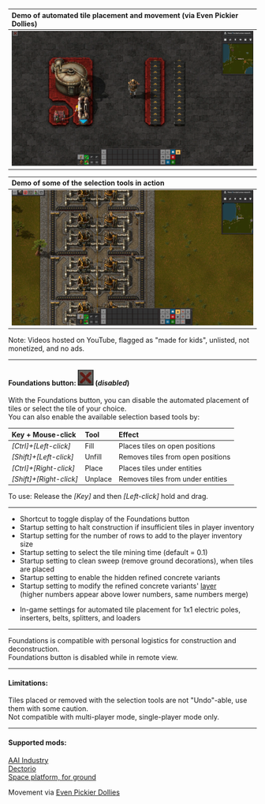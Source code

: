 |Demo of automated tile placement and movement (via Even Pickier Dollies)|
|:----|
|[![](https://github.com/0n0w1c/Foundations/blob/main/graphics/thumbnails/place-thumbnail.png?raw=true)](https://www.youtube.com/embed/n1DdTgi3gu4)|

&NewLine;
&NewLine;

|Demo of some of the selection tools in action|
|:----|
|[![](https://github.com/0n0w1c/Foundations/blob/main/graphics/thumbnails/tools-thumbnail.png?raw=true)](https://www.youtube.com/embed/-miukT1D6n0)|

&NewLine;
&NewLine;

Note: Videos hosted on YouTube, flagged as "made for kids", unlisted, not monetized, and no ads.  

---

&NewLine;

#### Foundations button: ![](https://github.com/0n0w1c/Foundations/blob/main/graphics/icons/disabled_32x32.png?raw=true) (*disabled*)

With the Foundations button, you can disable the automated placement of tiles or select the tile of your choice.  
You can also enable the available selection based tools by:  

| Key + Mouse-click       | Tool    | Effect                            |
| :---------------------- | :------ | :-------------------------------- |
| *[Ctrl]+[Left-click]*   | Fill    | Places tiles on open positions    |
| *[Shift]+[Left-click]*  | Unfill  | Removes tiles from open positions |
| *[Ctrl]+[Right-click]*  | Place   | Places tiles under entities       |
| *[Shift]+[Right-click]* | Unplace | Removes tiles from under entities |

To use: Release the *[Key]* and then *[Left-click]* hold and drag.  

---

* Shortcut to toggle display of the Foundations button  
* Startup setting to halt construction if insufficient tiles in player inventory  
* Startup setting for the number of rows to add to the player inventory size  
* Startup setting to select the tile mining time (default = 0.1)  
* Startup setting to clean sweep (remove ground decorations), when tiles are placed  
* Startup setting to enable the hidden refined concrete variants  
* Startup setting to modify the refined concrete variants' [layer](https://mods.factorio.com/mod/Foundations/faq)  
  (higher numbers appear above lower numbers, same numbers merge)  

&NewLine;

* In-game settings for automated tile placement for 1x1 electric poles, inserters, belts, splitters, and loaders  

---

Foundations is compatible with personal logistics for construction and deconstruction.  
Foundations button is disabled while in remote view.  

---

#### Limitations:  
Tiles placed or removed with the selection tools are not "Undo"-able, use them with some caution.  
Not compatible with multi-player mode, single-player mode only.  

---

#### Supported mods:
[AAI Industry](https://mods.factorio.com/mod/aai-industry)  
[Dectorio](https://mods.factorio.com/mod/Dectorio)  
[Space platform, for ground](https://mods.factorio.com/mod/space-platform-for-ground)  

Movement via [Even Pickier Dollies](https://mods.factorio.com/mod/even-pickier-dollies)  
